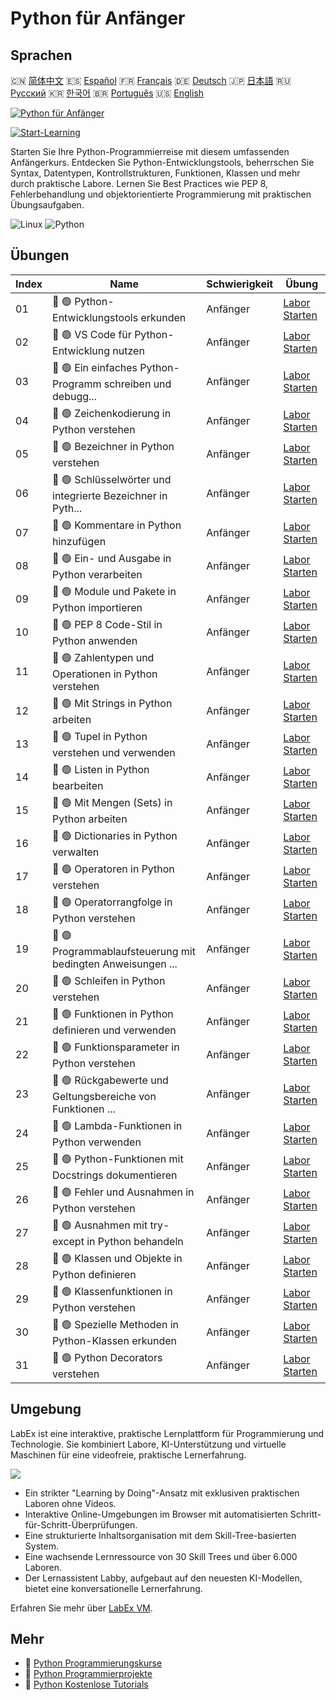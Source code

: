 # Python für Anfänger

## Sprachen

🇨🇳 [简体中文](README_zh.md) 🇪🇸 [Español](README_es.md) 🇫🇷 [Français](README_fr.md) 🇩🇪 [Deutsch](README_de.md) 🇯🇵 [日本語](README_ja.md) 🇷🇺 [Русский](README_ru.md) 🇰🇷 [한국어](README_ko.md) 🇧🇷 [Português](README_pt.md) 🇺🇸 [English](README.md) 

[![Python für Anfänger](https://cover-creator.labex.io/python-for-beginners.png?lang=de)](https://labex.io/de/courses/python-for-beginners)

[![Start-Learning](https://img.shields.io/badge/Start-Learning-whitesmoke?style=for-the-badge)](https://labex.io/de/courses/python-for-beginners)

Starten Sie Ihre Python-Programmierreise mit diesem umfassenden Anfängerkurs. Entdecken Sie Python-Entwicklungstools, beherrschen Sie Syntax, Datentypen, Kontrollstrukturen, Funktionen, Klassen und mehr durch praktische Labore. Lernen Sie Best Practices wie PEP 8, Fehlerbehandlung und objektorientierte Programmierung mit praktischen Übungsaufgaben.

![Linux](https://img.shields.io/badge/Linux-whitesmoke?style=for-the-badge&logo=linux)
![Python](https://img.shields.io/badge/Python-whitesmoke?style=for-the-badge&logo=python)


## Übungen

|   Index | Name                                                        | Schwierigkeit   | Übung                                                                                                                                              |
|---------|-------------------------------------------------------------|-----------------|----------------------------------------------------------------------------------------------------------------------------------------------------|
|      01 | 📖 🟢 Python-Entwicklungstools erkunden                     | Anfänger        | <a target='_blank' href='https://labex.io/de/tutorials/python-explore-python-development-tools-585762'>Labor Starten</a>                           |
|      02 | 📖 🟢 VS Code für Python-Entwicklung nutzen                 | Anfänger        | <a target='_blank' href='https://labex.io/de/tutorials/python-use-vs-code-for-python-development-585783'>Labor Starten</a>                         |
|      03 | 📖 🟢 Ein einfaches Python-Programm schreiben und debugg... | Anfänger        | <a target='_blank' href='https://labex.io/de/tutorials/python-write-and-debug-a-simple-python-program-585786'>Labor Starten</a>                    |
|      04 | 📖 🟢 Zeichenkodierung in Python verstehen                  | Anfänger        | <a target='_blank' href='https://labex.io/de/tutorials/python-understand-character-encoding-in-python-585770'>Labor Starten</a>                    |
|      05 | 📖 🟢 Bezeichner in Python verstehen                        | Anfänger        | <a target='_blank' href='https://labex.io/de/tutorials/python-understand-identifiers-in-python-585776'>Labor Starten</a>                           |
|      06 | 📖 🟢 Schlüsselwörter und integrierte Bezeichner in Pyth... | Anfänger        | <a target='_blank' href='https://labex.io/de/tutorials/python-understand-keywords-and-built-in-identifiers-in-python-585777'>Labor Starten</a>     |
|      07 | 📖 🟢 Kommentare in Python hinzufügen                       | Anfänger        | <a target='_blank' href='https://labex.io/de/tutorials/python-add-comments-in-python-585756'>Labor Starten</a>                                     |
|      08 | 📖 🟢 Ein- und Ausgabe in Python verarbeiten                | Anfänger        | <a target='_blank' href='https://labex.io/de/tutorials/python-handle-input-and-output-in-python-585765'>Labor Starten</a>                          |
|      09 | 📖 🟢 Module und Pakete in Python importieren               | Anfänger        | <a target='_blank' href='https://labex.io/de/tutorials/python-import-modules-and-packages-in-python-585766'>Labor Starten</a>                      |
|      10 | 📖 🟢 PEP 8 Code-Stil in Python anwenden                    | Anfänger        | <a target='_blank' href='https://labex.io/de/tutorials/python-apply-pep-8-code-style-in-python-585757'>Labor Starten</a>                           |
|      11 | 📖 🟢 Zahlentypen und Operationen in Python verstehen       | Anfänger        | <a target='_blank' href='https://labex.io/de/tutorials/python-understand-number-types-and-operations-in-python-585779'>Labor Starten</a>           |
|      12 | 📖 🟢 Mit Strings in Python arbeiten                        | Anfänger        | <a target='_blank' href='https://labex.io/de/tutorials/python-work-with-strings-in-python-585785'>Labor Starten</a>                                |
|      13 | 📖 🟢 Tupel in Python verstehen und verwenden               | Anfänger        | <a target='_blank' href='https://labex.io/de/tutorials/python-understand-and-use-tuples-in-python-585769'>Labor Starten</a>                        |
|      14 | 📖 🟢 Listen in Python bearbeiten                           | Anfänger        | <a target='_blank' href='https://labex.io/de/tutorials/python-manipulate-lists-in-python-585768'>Labor Starten</a>                                 |
|      15 | 📖 🟢 Mit Mengen (Sets) in Python arbeiten                  | Anfänger        | <a target='_blank' href='https://labex.io/de/tutorials/python-work-with-sets-in-python-585784'>Labor Starten</a>                                   |
|      16 | 📖 🟢 Dictionaries in Python verwalten                      | Anfänger        | <a target='_blank' href='https://labex.io/de/tutorials/python-manage-dictionaries-in-python-585767'>Labor Starten</a>                              |
|      17 | 📖 🟢 Operatoren in Python verstehen                        | Anfänger        | <a target='_blank' href='https://labex.io/de/tutorials/python-understand-operators-in-python-585781'>Labor Starten</a>                             |
|      18 | 📖 🟢 Operatorrangfolge in Python verstehen                 | Anfänger        | <a target='_blank' href='https://labex.io/de/tutorials/python-understand-operator-precedence-in-python-585780'>Labor Starten</a>                   |
|      19 | 📖 🟢 Programmablaufsteuerung mit bedingten Anweisungen ... | Anfänger        | <a target='_blank' href='https://labex.io/de/tutorials/python-control-program-flow-with-conditional-statements-in-python-585758'>Labor Starten</a> |
|      20 | 📖 🟢 Schleifen in Python verstehen                         | Anfänger        | <a target='_blank' href='https://labex.io/de/tutorials/python-understand-loops-in-python-585778'>Labor Starten</a>                                 |
|      21 | 📖 🟢 Funktionen in Python definieren und verwenden         | Anfänger        | <a target='_blank' href='https://labex.io/de/tutorials/python-define-and-use-functions-in-python-585759'>Labor Starten</a>                         |
|      22 | 📖 🟢 Funktionsparameter in Python verstehen                | Anfänger        | <a target='_blank' href='https://labex.io/de/tutorials/python-understand-function-parameters-in-python-585774'>Labor Starten</a>                   |
|      23 | 📖 🟢 Rückgabewerte und Geltungsbereiche von Funktionen ... | Anfänger        | <a target='_blank' href='https://labex.io/de/tutorials/python-understand-function-return-values-and-scope-in-python-585775'>Labor Starten</a>      |
|      24 | 📖 🟢 Lambda-Funktionen in Python verwenden                 | Anfänger        | <a target='_blank' href='https://labex.io/de/tutorials/python-use-lambda-functions-in-python-585782'>Labor Starten</a>                             |
|      25 | 📖 🟢 Python-Funktionen mit Docstrings dokumentieren        | Anfänger        | <a target='_blank' href='https://labex.io/de/tutorials/python-documenting-python-functions-with-docstrings-585761'>Labor Starten</a>               |
|      26 | 📖 🟢 Fehler und Ausnahmen in Python verstehen              | Anfänger        | <a target='_blank' href='https://labex.io/de/tutorials/python-understand-errors-and-exceptions-in-python-585773'>Labor Starten</a>                 |
|      27 | 📖 🟢 Ausnahmen mit try-except in Python behandeln          | Anfänger        | <a target='_blank' href='https://labex.io/de/tutorials/python-handle-exceptions-with-try-except-in-python-585764'>Labor Starten</a>                |
|      28 | 📖 🟢 Klassen und Objekte in Python definieren              | Anfänger        | <a target='_blank' href='https://labex.io/de/tutorials/python-define-classes-and-objects-in-python-585760'>Labor Starten</a>                       |
|      29 | 📖 🟢 Klassenfunktionen in Python verstehen                 | Anfänger        | <a target='_blank' href='https://labex.io/de/tutorials/python-understand-class-features-in-python-585771'>Labor Starten</a>                        |
|      30 | 📖 🟢 Spezielle Methoden in Python-Klassen erkunden         | Anfänger        | <a target='_blank' href='https://labex.io/de/tutorials/python-explore-special-methods-in-python-classes-585763'>Labor Starten</a>                  |
|      31 | 📖 🟢 Python Decorators verstehen                           | Anfänger        | <a target='_blank' href='https://labex.io/de/tutorials/python-understand-decorators-in-python-585772'>Labor Starten</a>                            |

## Umgebung

LabEx ist eine interaktive, praktische Lernplattform für Programmierung und Technologie. Sie kombiniert Labore, KI-Unterstützung und virtuelle Maschinen für eine videofreie, praktische Lernerfahrung.

![](https://tutorial-screenshot.getvm.io/images/vm-1725247253.png)

- Ein strikter "Learning by Doing"-Ansatz mit exklusiven praktischen Laboren ohne Videos.
- Interaktive Online-Umgebungen im Browser mit automatisierten Schritt-für-Schritt-Überprüfungen.
- Eine strukturierte Inhaltsorganisation mit dem Skill-Tree-basierten System.
- Eine wachsende Lernressource von 30 Skill Trees und über 6.000 Laboren.
- Der Lernassistent Labby, aufgebaut auf den neuesten KI-Modellen, bietet eine konversationelle Lernerfahrung.

Erfahren Sie mehr über [LabEx VM](https://support.labex.io/using-labex/virtual-machine).

## Mehr

- 🔗 [Python Programmierungskurse](https://github.com/labex-labs/awesome-programming-courses)
- 🔗 [Python Programmierprojekte](https://github.com/labex-labs/awesome-programming-projects)
- 🔗 [Python Kostenlose Tutorials](https://github.com/labex-labs/python-free-tutorials)

